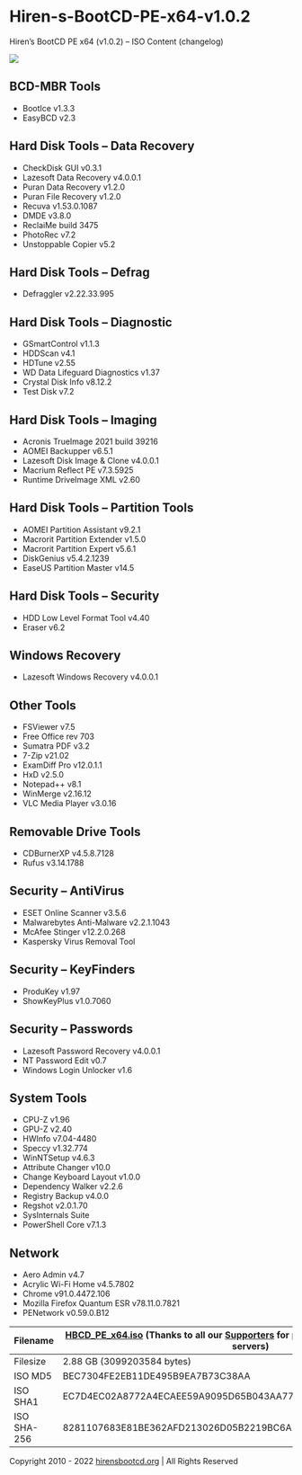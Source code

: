 # Hiren-s-BootCD-PE-x64-v1.0.2
Hiren’s BootCD PE x64 (v1.0.2) – ISO Content (changelog)

<img src="https://www.hirensbootcd.org/wp-content/uploads/2021/07/Hirens_Boot_CD_PE-1100x618-1.png">

## BCD-MBR Tools

- BootIce v1.3.3
- EasyBCD v2.3

## Hard Disk Tools – Data Recovery

- CheckDisk GUI v0.3.1
- Lazesoft Data Recovery v4.0.0.1
- Puran Data Recovery v1.2.0
- Puran File Recovery v1.2.0
- Recuva v1.53.0.1087
- DMDE v3.8.0
- ReclaiMe build 3475
- PhotoRec v7.2
- Unstoppable Copier v5.2

## Hard Disk Tools – Defrag

- Defraggler v2.22.33.995

## Hard Disk Tools – Diagnostic

- GSmartControl v1.1.3
- HDDScan v4.1
- HDTune v2.55
- WD Data Lifeguard Diagnostics v1.37
- Crystal Disk Info v8.12.2
- Test Disk v7.2

## Hard Disk Tools – Imaging

- Acronis TrueImage 2021 build 39216
- AOMEI Backupper v6.5.1
- Lazesoft Disk Image & Clone v4.0.0.1
- Macrium Reflect PE v7.3.5925
- Runtime DriveImage XML v2.60

## Hard Disk Tools – Partition Tools

- AOMEI Partition Assistant v9.2.1
- Macrorit Partition Extender v1.5.0
- Macrorit Partition Expert v5.6.1
- DiskGenius v5.4.2.1239
- EaseUS Partition Master v14.5

## Hard Disk Tools – Security

- HDD Low Level Format Tool v4.40
- Eraser v6.2

## Windows Recovery

- Lazesoft Windows Recovery v4.0.0.1

## Other Tools

- FSViewer v7.5
- Free Office rev 703
- Sumatra PDF v3.2
- 7-Zip v21.02
- ExamDiff Pro v12.0.1.1
- HxD v2.5.0
- Notepad++ v8.1
- WinMerge v2.16.12
- VLC Media Player v3.0.16

## Removable Drive Tools

- CDBurnerXP v4.5.8.7128
- Rufus v3.14.1788

## Security – AntiVirus

- ESET Online Scanner v3.5.6
- Malwarebytes Anti-Malware v2.2.1.1043
- McAfee Stinger v12.2.0.268
- Kaspersky Virus Removal Tool

## Security – KeyFinders

- ProduKey v1.97
- ShowKeyPlus v1.0.7060

## Security – Passwords

- Lazesoft Password Recovery v4.0.0.1
- NT Password Edit v0.7
- Windows Login Unlocker v1.6

## System Tools

- CPU-Z v1.96
- GPU-Z v2.40
- HWInfo v7.04-4480
- Speccy v1.32.774
- WinNTSetup v4.6.3
- Attribute Changer v10.0
- Change Keyboard Layout v1.0.0
- Dependency Walker v2.2.6
- Registry Backup v4.0.0
- Regshot v2.0.1.70
- SysInternals Suite
- PowerShell Core v7.1.3

## Network

- Aero Admin v4.7
- Acrylic Wi-Fi Home v4.5.7802
- Chrome v91.0.4472.106
- Mozilla Firefox Quantum ESR v78.11.0.7821
- PENetwork v0.59.0.B12

| Filename | [HBCD_PE_x64.iso](https://www.hirensbootcd.org/files/HBCD_PE_x64.iso) (Thanks to all our [Supporters](https://www.hirensbootcd.org/supporters/) for providing fast and reliable mirror servers) |
| ------------- | ------------- |
| Filesize | 2.88 GB (3099203584 bytes)
| ISO MD5	 | BEC7304FE2EB11DE495B9EA7B73C38AA
| ISO SHA1 | EC7D4EC02A8772A4ECAEE59A9095D65B043AA77D
| ISO SHA-256 | 8281107683E81BE362AFD213026D05B2219BC6A7CA9AF4D2856663F3FFC17BFD|

Copyright 2010 - 2022 [hirensbootcd.org](https://www.hirensbootcd.org/) | All Rights Reserved
